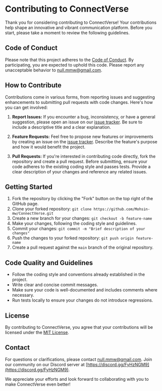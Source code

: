 # Contributing to ConnectVerse

Thank you for considering contributing to ConnectVerse! Your contributions help shape an innovative and vibrant communication platform. Before you start, please take a moment to review the following guidelines.

## Code of Conduct

Please note that this project adheres to the [Code of Conduct](CODE_OF_CONDUCT.md). By participating, you are expected to uphold this code. Please report any unacceptable behavior to [null.mmw@gmail.com](mailto:null.mmw@gmail.com).

## How to Contribute

Contributions come in various forms, from reporting issues and suggesting enhancements to submitting pull requests with code changes. Here's how you can get involved:

1. **Report Issues:** If you encounter a bug, inconsistency, or have a general suggestion, please open an issue on our [issue tracker](https://github.com/Mohsin-mw/ConnectVerse/issues). Be sure to include a descriptive title and a clear explanation.

2. **Feature Requests:** Feel free to propose new features or improvements by creating an issue on the [issue tracker](https://github.com/Mohsin-mw/ConnectVerse/issues). Describe the feature's purpose and how it would benefit the project.

3. **Pull Requests:** If you're interested in contributing code directly, fork the repository and create a pull request. Before submitting, ensure your code adheres to the existing coding style and passes tests. Provide a clear description of your changes and reference any related issues.

## Getting Started

1. Fork the repository by clicking the "Fork" button on the top right of the GitHub page.
2. Clone your forked repository: `git clone https://github.com/Mohsin-mw/ConnectVerse.git`
3. Create a new branch for your changes: `git checkout -b feature-name`
4. Make your changes, following the coding style and guidelines.
5. Commit your changes: `git commit -m "Brief description of your changes"`
6. Push the changes to your forked repository: `git push origin feature-name`
7. Create a pull request against the `main` branch of the original repository.

## Code Quality and Guidelines

- Follow the coding style and conventions already established in the project.
- Write clear and concise commit messages.
- Make sure your code is well-documented and includes comments where necessary.
- Run tests locally to ensure your changes do not introduce regressions.

## License

By contributing to ConnectVerse, you agree that your contributions will be licensed under the [MIT License](LICENSE).

## Contact

For questions or clarifications, please contact [null.mmw@gmail.com](mailto:null.mmw@gmail.com). Join our community on our Discord server at [https://discord.gg/FyHzNGM9](https://discord.gg/FyHzNGM9).

We appreciate your efforts and look forward to collaborating with you to make ConnectVerse even better!
